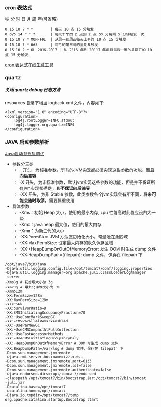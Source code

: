 
### cron 表达式

秒 分 时 日 月 周 年(可省略)

 ```
 0 15 10 ? * *        | 每天 10 点 15 分触发
 0 0/5 14 * * ?       | 每天下午的 2 点到 2 点 59 分每隔 5 分钟触发一次
 0 15 10 ? * MON-FRI  | 从周一到周五每天上午的 10 点 15 分触发
 0 15 10 ? * 6#3      | 每月的第三周的星期五触发
 0 15 10 ? * 6L 2016-2017 | 从 2016 年到 20117 年每月最后一周的星期五的 10 点 15 分触发
 ```
 
 [cron 表达式在线生成工具](http://www.bejson.com/othertools/cron/)


### quartz

##### 关闭 quartz debug 日志方法

resources 目录下增加 logback.xml 文件，内容如下:

```
<?xml version="1.0" encoding="UTF-8"?>
<configuration>
    log4j.rootLogger=INFO,stdout
    log4j.logger.org.quartz=INFO
</configuration>

```

### JAVA 启动参数解析

[Java启动参数及调优](https://www.cnblogs.com/emberd/p/5973516.html)
- 参数分三类
    - \- 开头，为标准参数，所有的JVM实现都必须实现这些参数的功能，而且**向后兼容**
    - \-X 开头，为非标准参数，默认jvm实现这些参数的功能，但是并不保证所有jvm实现都满足，且**不保证向后兼容**
    - \-XX 开头，为非 Stable 参数，此类参数各个jvm实现会有所不同，将来**可能会随时取消**，需要慎重使用
- 具体参数
    - \-Xms：初始 Heap 大小，使用的最小内存, cpu 性能高时此值应设的大一些
    - \-Xmx：java heap 最大值，使用的最大内存
    - \-Xmn：为新生代的大小
    - \-XX:PermSize: JVM 方法区初始化大小，常量池在此区域
    - \-XX:MaxPermSize: 设定最大内存的永久保存区域
    - \-XX:+HeapDumpOnOutOfMemoryError: 发生 OOM 时生成 dump 文件
    - \-XX:HeapDumpPath=[filepath]: dump 文件，保存在 filepath 下
       


```
/opt/java7/bin/java 
-Djava.util.logging.config.file=/opt/tomcat7/conf/logging.properties 
-Djava.util.logging.manager=org.apache.juli.ClassLoaderLogManager 
-server 
-Xms3g # 初始堆大小为 3g
-Xmx3g # 最大允许堆大小为 3g
-Xmn512m 
-XX:PermSize=128m 
-XX:MaxPermSize=128m 
-Xss256k 
-XX:SurvivorRatio=8 
-XX:CMSInitiatingOccupancyFraction=70 
-XX:+UseConcMarkSweepGC 
-XX:+CMSParallelRemarkEnabled 
-XX:+UseParNewGC 
-XX:+UseCMSCompactAtFullCollection 
-XX:+UseFastAccessorMethods 
-XX:+UseCMSInitiatingOccupancyOnly 
-XX:+HeapDumpOnOutOfMemoryError # OOM 时生成 dump 文件
-XX:HeapDumpPath=/var/log # dump 文件，保存在 filepath 下
-Dcom.sun.management.jmxremote 
-Djava.rmi.server.hostname=127.0.0.1 
-Dcom.sun.management.jmxremote.port=6123 
-Dcom.sun.management.jmxremote.ssl=false 
-Dcom.sun.management.jmxremote.authenticate=false 
-Djava.endorsed.dirs=/opt/tomcat7/endorsed 
-classpath /opt/tomcat7/bin/bootstrap.jar:/opt/tomcat7/bin/tomcat
-juli.jar 
-Dcatalina.base=/opt/tomcat7 
-Dcatalina.home=/opt/tomcat7 
-Djava.io.tmpdir=/opt/tomcat7/temp org.apache.catalina.startup.Bootstrap start
```
